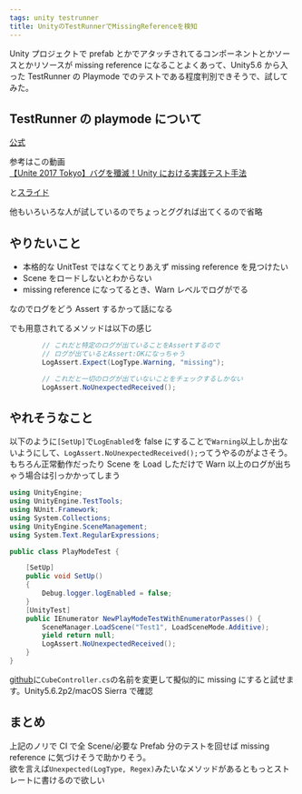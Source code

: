```yaml
---
tags: unity testrunner
title: UnityのTestRunnerでMissingReferenceを検知
---
```


Unity プロジェクトで prefab とかでアタッチされてるコンポーネントとかソースとかリソースが missing reference になることよくあって、Unity5.6 から入った TestRunner の Playmode でのテストである程度判別できそうで、試してみた。

## TestRunner の playmode について

[公式](https://docs.unity3d.com/Manual/testing-editortestsrunner.html)

参考はこの動画  
[【Unite 2017 Tokyo】バグを殲滅！Unity における実践テスト手法](https://www.youtube.com/watch?v=vlwKZKeRIdE)

と[スライド](https://www.slideshare.net/UnityTechnologiesJapan/unite-2017-tokyounity)

他もいろいろな人が試しているのでちょっとググれば出てくるので省略

## やりたいこと

- 本格的な UnitTest ではなくてとりあえず missing reference を見つけたい
- Scene をロードしないとわからない
- missing reference になってるとき、Warn レベルでログがでる

なのでログをどう Assert するかって話になる

でも用意されてるメソッドは以下の感じ

```csharp
        // これだと特定のログが出ていることをAssertするので
        // ログが出ているとAssert:OKになっちゃう
		LogAssert.Expect(LogType.Warning, "missing");

        // これだと一切のログが出ていないことをチェックするしかない
		LogAssert.NoUnexpectedReceived();
```

## やれそうなこと

以下のように`[SetUp]`で`LogEnabled`を false にすることで`Warning`以上しか出ないようにして、`LogAssert.NoUnexpectedReceived();`ってうやるのがよさそう。もちろん正常動作だったり Scene を Load しただけで Warn 以上のログが出ちゃう場合は引っかかってしまう

```csharp
using UnityEngine;
using UnityEngine.TestTools;
using NUnit.Framework;
using System.Collections;
using UnityEngine.SceneManagement;
using System.Text.RegularExpressions;

public class PlayModeTest {

	[SetUp]
	public void SetUp()
	{
		Debug.logger.logEnabled = false;
	}
	[UnityTest]
	public IEnumerator NewPlayModeTestWithEnumeratorPasses() {
		SceneManager.LoadScene("Test1", LoadSceneMode.Additive);
		yield return null;
		LogAssert.NoUnexpectedReceived();
	}
}

```

[github](https://github.com/taross-f/playmodetest)に`CubeController.cs`の名前を変更して擬似的に missing にすると試せます。Unity5.6.2p2/macOS Sierra で確認

## まとめ

上記のノリで CI で全 Scene/必要な Prefab 分のテストを回せば missing reference に気づけそうで助かりそう。  
欲を言えば`Unexpected(LogType, Regex)`みたいなメソッドがあるともっとストレートに書けるので欲しい
